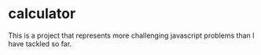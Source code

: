 # calculator

This is a project that represents more challenging javascript
problems than I have tackled so far.